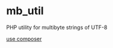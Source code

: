 mb_util
=======

PHP utility for multibyte strings of UTF-8

[use composer](http://packagist.org/packages/takyam/mb-util)